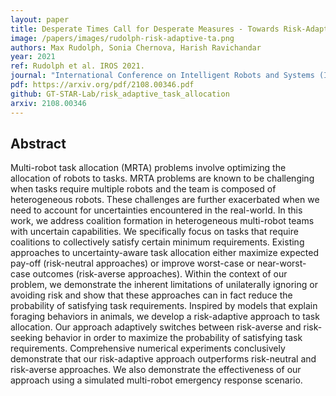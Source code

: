 ```yaml
---
layout: paper
title: Desperate Times Call for Desperate Measures - Towards Risk-Adaptive Coalition Formation
image: /papers/images/rudolph-risk-adaptive-ta.png
authors: Max Rudolph, Sonia Chernova, Harish Ravichandar
year: 2021
ref: Rudolph et al. IROS 2021.
journal: "International Conference on Intelligent Robots and Systems (IROS)"
pdf: https://arxiv.org/pdf/2108.00346.pdf
github: GT-STAR-Lab/risk_adaptive_task_allocation
arxiv: 2108.00346
---
```


## Abstract

Multi-robot task allocation (MRTA) problems involve optimizing the allocation of robots to tasks. MRTA problems are known to be challenging when tasks require multiple robots and the team is composed of heterogeneous robots. These challenges are further exacerbated when we need to account for uncertainties encountered in the real-world. In this work, we address coalition formation in heterogeneous multi-robot teams with uncertain capabilities. We specifically focus on tasks that require coalitions to collectively satisfy certain minimum requirements. Existing approaches to uncertainty-aware task allocation either maximize expected pay-off (risk-neutral approaches) or improve worst-case or near-worst-case outcomes (risk-averse approaches). Within the context of our problem, we demonstrate the inherent limitations of unilaterally ignoring or avoiding risk and show that these approaches can in fact reduce the probability of satisfying task requirements. Inspired by models that explain foraging behaviors in animals, we develop a risk-adaptive approach to task allocation. Our approach adaptively switches between risk-averse and risk-seeking behavior in order to maximize the probability of satisfying task requirements. Comprehensive numerical experiments conclusively demonstrate that our risk-adaptive approach outperforms risk-neutral and risk-averse approaches. We also demonstrate the effectiveness of our approach using a simulated multi-robot emergency response scenario.
